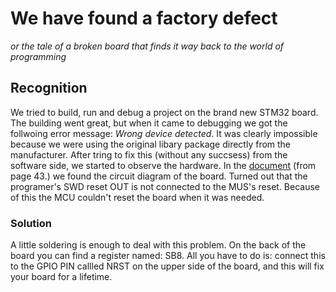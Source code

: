 # We have found a factory defect
*or the tale of a broken board that finds it way back to the world of programming*

## Recognition
We tried to build, run and debug a project on the brand new STM32 board. The building went great, but when it came to
debugging we got the follwoing error message: *Wrong device detected*. It was clearly impossible because we were using the original libary package directly from the manufacturer. After tring to fix this (without any succsess) from the software side, we started to observe the hardware. In the [document](http://www.st.com/content/ccc/resource/technical/document/user_manual/group0/b1/b8/7a/f2/f7/8d/4b/6b/DM00347848/files/DM00347848.pdf/jcr:content/translations/en.DM00347848.pdf) (from page 43.) we found the circuit diagram of the board. Turned out that the programer's SWD reset OUT is not connected to the MUS's reset. Because of this the MCU couldn't reset the board when it was needed.

### Solution
A little soldering is enough to deal with this problem. On the back of the board you can find a register named: SB8. All you have to do is: connect this to the GPIO PIN callled NRST on the upper side of the board, and this will fix your board for a lifetime.
